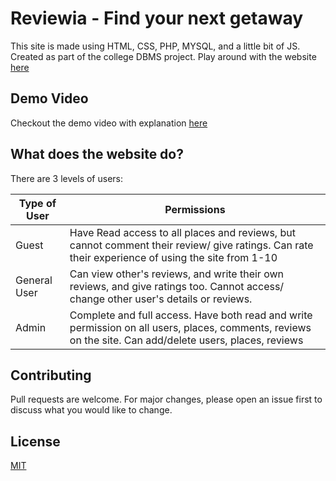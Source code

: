 # Reviewia - Find your next getaway

This site is made using HTML, CSS, PHP, MYSQL, and a little bit of JS. Created as part of the college DBMS project. Play around with the  website [here](https://reviewiaa.000webhostapp.com/main.php)

## Demo Video 
Checkout the demo video with explanation [here](https://drive.google.com/file/d/1lglaLskLA3Cb0-CrEHBCrPV5cHr7X-IG/view?usp=sharing)

## What does the website do? 

There are 3 levels of users: 

| Type of User  | Permissions   |
| ------------- | ------------- |
| Guest  | Have Read access to all places and reviews, but cannot comment their review/ give ratings. Can rate their experience of using the site from 1-10|
| General User  | Can view other's reviews, and write their own reviews, and give ratings too. Cannot access/ change other user's details or reviews.  |
| Admin  | Complete and full access. Have both read and write permission on all users, places, comments, reviews on the site. Can add/delete users, places, reviews  |


## Contributing
Pull requests are welcome. For major changes, please open an issue first to discuss what you would like to change.

## License
[MIT](https://choosealicense.com/licenses/mit/)
